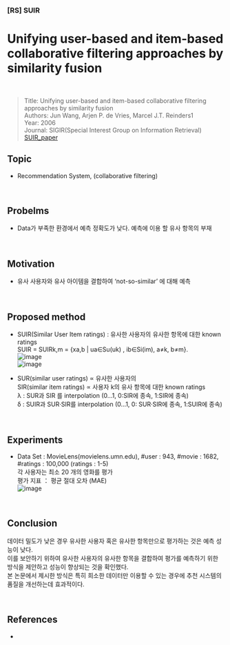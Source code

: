 ### [RS] SUIR
# Unifying user-based and item-based collaborative filtering approaches by similarity fusion

<br>

>Title: Unifying user-based and item-based collaborative filtering approaches by similarity fusion <br> 
>Authors: Jun Wang, Arjen P. de Vries, Marcel J.T. Reinders1 <br>
>Year: 2006 <br>
>Journal: SIGIR(Special Interest Group on Information Retrieval) <br>
>[SUIR_paper](http:///www.researchgate.net/publication/221299518_Unifying_user-based_and_item-based_collaborative_filtering_approaches_by_similarity_fusion)

    
    
## Topic
+ Recommendation System, (collaborative filtering) <br>

<br>

## Probelms
+ Data가 부족한 환경에서 예측 정확도가 낮다. 예측에 이용 할 유사 항목의 부재 <br>

<br>

## Motivation
+ 유사 사용자와 유사 아이템을 결합하여 ‘not-so-similar’ 에 대해 예측 

<br>

## Proposed method
+ SUIR(Similar User Item ratings) : 유사한 사용자의 유사한 항목에 대한 known ratings <br>
SUIR = SUIRk,m = {xa,b | ua∈Su(uk) , ib∈Si(im), a≠k, b≠m}. <br>
  ![image](https://user-images.githubusercontent.com/31869418/73611848-9ecc1600-4629-11ea-90ac-b3778325a2c4.png) <br>
  ![image](https://user-images.githubusercontent.com/31869418/73611850-a12e7000-4629-11ea-90a6-2e9a2511d7bd.png)   <br>

+ SUR(similar user ratings) ∝ 유사한 사용자의  <br>
SIR(similar item ratings) ∝ 사용자 k의 유사 항목에 대한 known ratings <br>
λ : SUR과 SIR 를 interpolation (0…1, 0:SIR에 종속, 1:SIR에 종속) <br>
δ : SUIR과 SUR·SIR를 interpolation (0…1, 0: SUR·SIR에 종속, 1:SUIR에 종속) <br>

<br>

## Experiments
+ Data Set : MovieLens(movielens.umn.edu), #user : 943, #movie : 1682, #ratings : 100,000 (ratings : 1-5) <br>
각 사용자는 최소 20 개의 영화를 평가  <br>
평가 지표 ： 평균 절대 오차 (MAE)  <br>
![image](https://user-images.githubusercontent.com/31869418/73611855-b6a39a00-4629-11ea-8fde-1c7434962649.png) <br>



<br>

## Conclusion
데이터 밀도가 낮은 경우 유사한 사용자 혹은 유사한 항목만으로 평가하는 것은 예측 성능이 낮다.  <br>
이를 보안하기 위하여 유사한 사용자의 유사한 항목을 결합하여 평가를 예측하기 위한 방식을 제안하고 성능이 향상되는 것을 확인했다.  <br>
본 논문에서 제시한 방식은 특히 희소한 데이터만 이용할 수 있는 경우에 추천 시스템의 품질을 개선하는데 효과적이다. <br>

<br>

## References
+ 

<br>





<br>
